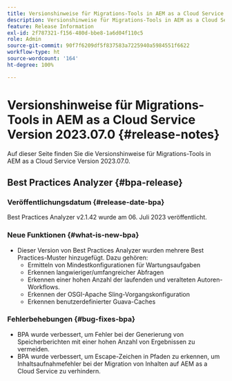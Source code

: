 ```yaml
---
title: Versionshinweise für Migrations-Tools in AEM as a Cloud Service Version 2023.07.0
description: Versionshinweise für Migrations-Tools in AEM as a Cloud Service Version 2023.07.0
feature: Release Information
exl-id: 2f787321-f156-480d-bbe8-1a6d04f110c5
role: Admin
source-git-commit: 90f7f6209df5f837583a7225940a5984551f6622
workflow-type: ht
source-wordcount: '164'
ht-degree: 100%

---
```


# Versionshinweise für Migrations-Tools in AEM as a Cloud Service Version 2023.07.0 {#release-notes}

Auf dieser Seite finden Sie die Versionshinweise für Migrations-Tools in AEM as a Cloud Service Version 2023.07.0.

## Best Practices Analyzer {#bpa-release}

### Veröffentlichungsdatum {#release-date-bpa}

Best Practices Analyzer v2.1.42 wurde am 06. Juli 2023 veröffentlicht.

### Neue Funktionen {#what-is-new-bpa}

* Dieser Version von Best Practices Analyzer wurden mehrere Best Practices-Muster hinzugefügt. Dazu gehören:
   * Ermitteln von Mindestkonfigurationen für Wartungsaufgaben
   * Erkennen langwieriger/umfangreicher Abfragen
   * Erkennen einer hohen Anzahl der laufenden und veralteten Autoren-Workflows.
   * Erkennen der OSGI-Apache Sling-Vorgangskonfiguration
   * Erkennen benutzerdefinierter Guava-Caches

### Fehlerbehebungen {#bug-fixes-bpa}

* BPA wurde verbessert, um Fehler bei der Generierung von Speicherberichten mit einer hohen Anzahl von Ergebnissen zu vermeiden.
* BPA wurde verbessert, um Escape-Zeichen in Pfaden zu erkennen, um Inhaltsaufnahmefehler bei der Migration von Inhalten auf AEM as a Cloud Service zu verhindern.

